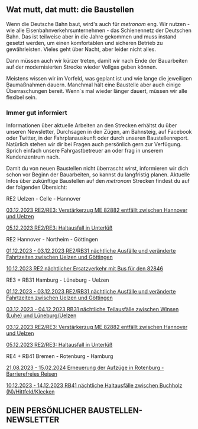Wat mutt, dat mutt: die Baustellen
----------

Wenn die Deutsche Bahn baut, wird's auch für *metronom* eng.
Wir nutzen - wie alle Eisenbahnverkehrsunternehmen - das Schienennetz der Deutschen Bahn. Das ist teilweise aber in die Jahre gekommen und muss instand gesetzt werden, um einen komfortablen und sicheren Betrieb zu gewährleisten. Vieles geht über Nacht, aber leider nicht alles.

Dann müssen auch wir kürzer treten, damit wir nach Ende der Bauarbeiten auf der modernisierten Strecke wieder Vollgas geben können.

Meistens wissen wir im Vorfeld, was geplant ist und wie lange die jeweiligen Baumaßnahmen dauern. Manchmal hält eine Baustelle aber auch einige Überraschungen bereit. Wenn´s mal wieder länger dauert, müssen wir alle flexibel sein.

### Immer gut informiert ###

Informationen über aktuelle Arbeiten an den Strecken erhältst du über unseren Newsletter, Durchsagen in den Zügen, am Bahnsteig, auf Facebook oder Twitter, in der Fahrplanauskunft oder durch unseren Baustellenreport. Natürlich stehen wir dir bei Fragen auch persönlich gern zur Verfügung. Sprich einfach unsere Fahrgastbetreuer an oder frag in unserem Kundenzentrum nach.

Damit du von neuen Baustellen nicht überrascht wirst, informieren wir dich schon vor Beginn der Bauarbeiten, so kannst du langfristig planen. Aktuelle Infos über zukünftige Baustellen auf den *metronom* Strecken findest du auf der folgenden Übersicht:

RE2 Uelzen - Celle - Hannover

[03.12.2023 RE2/RE3: Verstärkerzug ME 82882 entfällt zwischen Hannover und Uelzen](https://www.der-metronom.de/baustellen/re2-re3-verstaerkerzug-me-82882-entfaellt-zwischen-hannover-und-uelzen/)

[05.12.2023 RE2/RE3: Haltausfall in Unterlüß](https://www.der-metronom.de/baustellen/re2-re3-haltausfall-in-unterluess/)

RE2 Hannover - Northeim - Göttingen

[01.12.2023 - 03.12.2023 RE2/RB31 nächtliche Ausfälle und veränderte Fahrtzeiten zwischen Uelzen und Göttingen](https://www.der-metronom.de/baustellen/re2-rb31-naechtliche-ausfaelle-und-veraenderte-fahrtzeiten-zwischen-uelzen-und-goettingen/)

[10.12.2023 RE2 nächtlicher Ersatzverkehr mit Bus für den 82846](https://www.der-metronom.de/baustellen/re2-naechtlicher-ersatzverkehr-mit-bus-fuer-den-82846/)

RE3 + RB31 Hamburg - Lüneburg - Uelzen

[01.12.2023 - 03.12.2023 RE2/RB31 nächtliche Ausfälle und veränderte Fahrtzeiten zwischen Uelzen und Göttingen](https://www.der-metronom.de/baustellen/re2-rb31-naechtliche-ausfaelle-und-veraenderte-fahrtzeiten-zwischen-uelzen-und-goettingen/)

[03.12.2023 - 04.12.2023 RB31 nächtliche Teilausfälle zwischen Winsen (Luhe) und Lüneburg/Uelzen](https://www.der-metronom.de/baustellen/rb31-naechtliche-teilausfaelle-zwischen-winsen-luhe-und-lueneburg-uelzen/)

[03.12.2023 RE2/RE3: Verstärkerzug ME 82882 entfällt zwischen Hannover und Uelzen](https://www.der-metronom.de/baustellen/re2-re3-verstaerkerzug-me-82882-entfaellt-zwischen-hannover-und-uelzen/)

[05.12.2023 RE2/RE3: Haltausfall in Unterlüß](https://www.der-metronom.de/baustellen/re2-re3-haltausfall-in-unterluess/)

RE4 + RB41 Bremen - Rotenburg - Hamburg

[21.08.2023 - 15.02.2024 Erneuerung der Aufzüge in Rotenburg - Barrierefreies Reisen](https://www.der-metronom.de/baustellen/erneuerung-der-aufzuege-in-rotenburg-barrierefreies-reisen/)

[10.12.2023 - 14.12.2023 RB41 nächtliche Haltausfälle zwischen Buchholz (N)/Hittfeld/Klecken](https://www.der-metronom.de/baustellen/rb41-naechtliche-haltausfaelle-zwischen-buchholz-n-hittfeld-klecken/)

DEIN PERSÖNLICHER BAUSTELLEN-NEWSLETTER
----------
